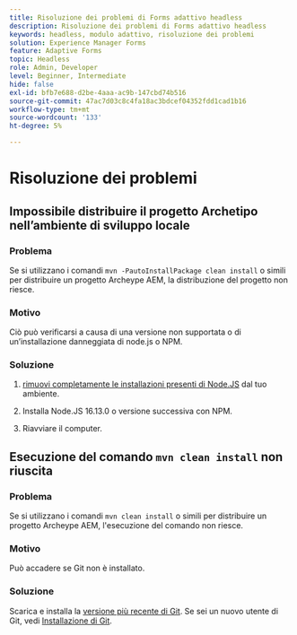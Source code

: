 ```yaml
---
title: Risoluzione dei problemi di Forms adattivo headless
description: Risoluzione dei problemi di Forms adattivo headless
keywords: headless, modulo adattivo, risoluzione dei problemi
solution: Experience Manager Forms
feature: Adaptive Forms
topic: Headless
role: Admin, Developer
level: Beginner, Intermediate
hide: false
exl-id: bfb7e688-d2be-4aaa-ac9b-147cbd74b516
source-git-commit: 47ac7d03c8c4fa18ac3bdcef04352fdd1cad1b16
workflow-type: tm+mt
source-wordcount: '133'
ht-degree: 5%

---
```


# Risoluzione dei problemi

## Impossibile distribuire il progetto Archetipo nell’ambiente di sviluppo locale

### Problema  

Se si utilizzano i comandi `mvn -PautoInstallPackage clean install` o simili per distribuire un progetto Archeype AEM, la distribuzione del progetto non riesce.

### Motivo

Ciò può verificarsi a causa di una versione non supportata o di un’installazione danneggiata di node.js o NPM.

### Soluzione

1. [rimuovi completamente le installazioni presenti di Node.JS](https://khushwantsehgal.wordpress.com/2022/06/28/how-to-remove-node-js-completely-from-windows-10/) dal tuo ambiente.

1. Installa Node.JS 16.13.0 o versione successiva con NPM.

1. Riavviare il computer.


## Esecuzione del comando `mvn clean install` non riuscita

### Problema  

Se si utilizzano i comandi `mvn clean install` o simili per distribuire un progetto Archeype AEM, l&#39;esecuzione del comando non riesce.

### Motivo

Può accadere se Git non è installato.

### Soluzione

Scarica e installa la [versione più recente di Git](https://git-scm.com/downloads). Se sei un nuovo utente di Git, vedi [Installazione di Git](https://git-scm.com/book/en/v2/Getting-Started-Installing-Git).
